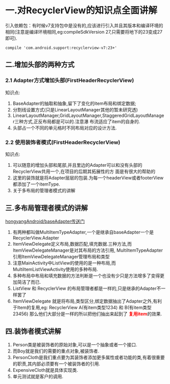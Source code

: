 # 一.对RecyclerView的知识点全面讲解

引入依赖包：有时候v7支持包中是没有的,应该进行引入并且其版本和编译环境的相同(注意是编译环境相同,eg:compileSdkVersion 27,只需要将地下的23变成27即可).

    compile 'com.android.support:recyclerview-v7:23+'

## 二.增加头部的两种方式

### 2.1 Adapter方式增加头部(FirstHeaderRecyclerView)

知识点:

1. BaseAdapter的抽取和抽象,留下了变化的item布局和绑定数据;
2. 分割线设置方式(只是LinearLayoutManager其他的暂未研究透)
3. LinearLayoutManager,GridLayoutManager,StaggeredGridLayoutManager三种方式,正反布局都是可以的.注意瀑
布流适应了item的自身的.
4. 头部占一个不同的单元格时不同布局对应的设计方法.

### 2.2 使用装饰者模式(FirstHeaderRecyclerView)

知识点:

1. 可以随意的增加头部和尾部,并且里边的Adapter可以和没有头部的RecyclerView共用一个,在项目的后期其拓展性的方
面是有很大的帮助的
2. 这里的装饰就是将Adapter层层的包装.为每一个headerView或者footerView都添加了一个itemType.
3. 关于多布局的管理者模式的讲解

## 三.多布局管理者模式的讲解

[hongyangAndroid/baseAdapter传送门](https://github.com/hongyangAndroid/baseAdapter)

1. 有两种都叫做MultiItemTypeAdapter,一个是继承自baseAdapter一个是RecyclerView.Adapter
2. ItemViewDelegate定义布局,数据匹配,填充数据.三种方法,而ItemViewDelegateManager是对其布局的方法引用,
MultiItemTypeAdapter引用ItemViewDelegateManager管理布局和类型
3. 注意MainActivity中ListView的使用的是一种布局,而MultiItemListViewActivity使用的多种布局.
4. 多种布局中布局和填充数据的方法判断是一个也没有少只是方法增多了变得更加简洁了而已.
5. ListView 和 RecyclerView 的布局管理者都是一样的,只是继承的Adapter不一样罢了
6. ItemViewDelegate 就是将布局,类型区分,绑定数据抽出了Adapter之外,有利于Item的复用,eg:
RecyclerView A(有item类型1234) 和 B(有item类型23456) 那么他们大部分是一样的所以把他们抽出来起到了
<font color=#ff0000>**复用item**</font>的效果.

## 四.装饰者模式讲解

1. Person类是被装饰者的原始对象,可以是一个抽象或者一个接口.
2. 而Boy就是我们的需要的重点对象,被装饰者.
3. PersonCloth是我们重点要为其装饰者添加更多属性或者功能的类,有着很重要的职责,其内部必须要有一个被装饰者的引用.
4. ExpensiveCloth就是具体实现类.
5. 单元测试就是客户的调用.



